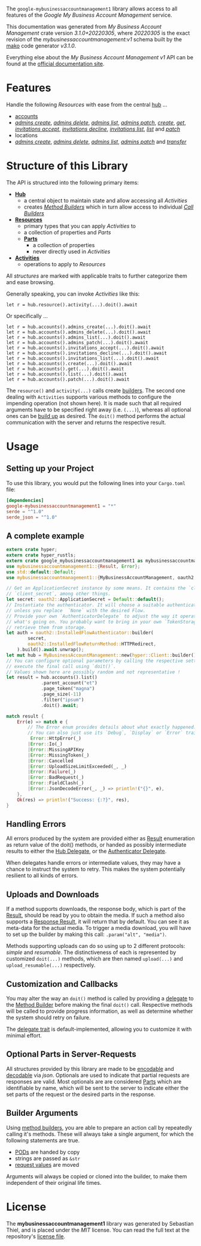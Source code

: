 <!---
DO NOT EDIT !
This file was generated automatically from 'src/mako/api/README.md.mako'
DO NOT EDIT !
-->
The `google-mybusinessaccountmanagement1` library allows access to all features of the *Google My Business Account Management* service.

This documentation was generated from *My Business Account Management* crate version *3.1.0+20220305*, where *20220305* is the exact revision of the *mybusinessaccountmanagement:v1* schema built by the [mako](http://www.makotemplates.org/) code generator *v3.1.0*.

Everything else about the *My Business Account Management* *v1* API can be found at the
[official documentation site](https://developers.google.com/my-business/).
# Features

Handle the following *Resources* with ease from the central [hub](https://docs.rs/google-mybusinessaccountmanagement1/3.1.0+20220305/google_mybusinessaccountmanagement1/MyBusinessAccountManagement) ... 

* [accounts](https://docs.rs/google-mybusinessaccountmanagement1/3.1.0+20220305/google_mybusinessaccountmanagement1/api::Account)
 * [*admins create*](https://docs.rs/google-mybusinessaccountmanagement1/3.1.0+20220305/google_mybusinessaccountmanagement1/api::AccountAdminCreateCall), [*admins delete*](https://docs.rs/google-mybusinessaccountmanagement1/3.1.0+20220305/google_mybusinessaccountmanagement1/api::AccountAdminDeleteCall), [*admins list*](https://docs.rs/google-mybusinessaccountmanagement1/3.1.0+20220305/google_mybusinessaccountmanagement1/api::AccountAdminListCall), [*admins patch*](https://docs.rs/google-mybusinessaccountmanagement1/3.1.0+20220305/google_mybusinessaccountmanagement1/api::AccountAdminPatchCall), [*create*](https://docs.rs/google-mybusinessaccountmanagement1/3.1.0+20220305/google_mybusinessaccountmanagement1/api::AccountCreateCall), [*get*](https://docs.rs/google-mybusinessaccountmanagement1/3.1.0+20220305/google_mybusinessaccountmanagement1/api::AccountGetCall), [*invitations accept*](https://docs.rs/google-mybusinessaccountmanagement1/3.1.0+20220305/google_mybusinessaccountmanagement1/api::AccountInvitationAcceptCall), [*invitations decline*](https://docs.rs/google-mybusinessaccountmanagement1/3.1.0+20220305/google_mybusinessaccountmanagement1/api::AccountInvitationDeclineCall), [*invitations list*](https://docs.rs/google-mybusinessaccountmanagement1/3.1.0+20220305/google_mybusinessaccountmanagement1/api::AccountInvitationListCall), [*list*](https://docs.rs/google-mybusinessaccountmanagement1/3.1.0+20220305/google_mybusinessaccountmanagement1/api::AccountListCall) and [*patch*](https://docs.rs/google-mybusinessaccountmanagement1/3.1.0+20220305/google_mybusinessaccountmanagement1/api::AccountPatchCall)
* locations
 * [*admins create*](https://docs.rs/google-mybusinessaccountmanagement1/3.1.0+20220305/google_mybusinessaccountmanagement1/api::LocationAdminCreateCall), [*admins delete*](https://docs.rs/google-mybusinessaccountmanagement1/3.1.0+20220305/google_mybusinessaccountmanagement1/api::LocationAdminDeleteCall), [*admins list*](https://docs.rs/google-mybusinessaccountmanagement1/3.1.0+20220305/google_mybusinessaccountmanagement1/api::LocationAdminListCall), [*admins patch*](https://docs.rs/google-mybusinessaccountmanagement1/3.1.0+20220305/google_mybusinessaccountmanagement1/api::LocationAdminPatchCall) and [*transfer*](https://docs.rs/google-mybusinessaccountmanagement1/3.1.0+20220305/google_mybusinessaccountmanagement1/api::LocationTransferCall)




# Structure of this Library

The API is structured into the following primary items:

* **[Hub](https://docs.rs/google-mybusinessaccountmanagement1/3.1.0+20220305/google_mybusinessaccountmanagement1/MyBusinessAccountManagement)**
    * a central object to maintain state and allow accessing all *Activities*
    * creates [*Method Builders*](https://docs.rs/google-mybusinessaccountmanagement1/3.1.0+20220305/google_mybusinessaccountmanagement1/client::MethodsBuilder) which in turn
      allow access to individual [*Call Builders*](https://docs.rs/google-mybusinessaccountmanagement1/3.1.0+20220305/google_mybusinessaccountmanagement1/client::CallBuilder)
* **[Resources](https://docs.rs/google-mybusinessaccountmanagement1/3.1.0+20220305/google_mybusinessaccountmanagement1/client::Resource)**
    * primary types that you can apply *Activities* to
    * a collection of properties and *Parts*
    * **[Parts](https://docs.rs/google-mybusinessaccountmanagement1/3.1.0+20220305/google_mybusinessaccountmanagement1/client::Part)**
        * a collection of properties
        * never directly used in *Activities*
* **[Activities](https://docs.rs/google-mybusinessaccountmanagement1/3.1.0+20220305/google_mybusinessaccountmanagement1/client::CallBuilder)**
    * operations to apply to *Resources*

All *structures* are marked with applicable traits to further categorize them and ease browsing.

Generally speaking, you can invoke *Activities* like this:

```Rust,ignore
let r = hub.resource().activity(...).doit().await
```

Or specifically ...

```ignore
let r = hub.accounts().admins_create(...).doit().await
let r = hub.accounts().admins_delete(...).doit().await
let r = hub.accounts().admins_list(...).doit().await
let r = hub.accounts().admins_patch(...).doit().await
let r = hub.accounts().invitations_accept(...).doit().await
let r = hub.accounts().invitations_decline(...).doit().await
let r = hub.accounts().invitations_list(...).doit().await
let r = hub.accounts().create(...).doit().await
let r = hub.accounts().get(...).doit().await
let r = hub.accounts().list(...).doit().await
let r = hub.accounts().patch(...).doit().await
```

The `resource()` and `activity(...)` calls create [builders][builder-pattern]. The second one dealing with `Activities` 
supports various methods to configure the impending operation (not shown here). It is made such that all required arguments have to be 
specified right away (i.e. `(...)`), whereas all optional ones can be [build up][builder-pattern] as desired.
The `doit()` method performs the actual communication with the server and returns the respective result.

# Usage

## Setting up your Project

To use this library, you would put the following lines into your `Cargo.toml` file:

```toml
[dependencies]
google-mybusinessaccountmanagement1 = "*"
serde = "^1.0"
serde_json = "^1.0"
```

## A complete example

```Rust
extern crate hyper;
extern crate hyper_rustls;
extern crate google_mybusinessaccountmanagement1 as mybusinessaccountmanagement1;
use mybusinessaccountmanagement1::{Result, Error};
use std::default::Default;
use mybusinessaccountmanagement1::{MyBusinessAccountManagement, oauth2, hyper, hyper_rustls};

// Get an ApplicationSecret instance by some means. It contains the `client_id` and 
// `client_secret`, among other things.
let secret: oauth2::ApplicationSecret = Default::default();
// Instantiate the authenticator. It will choose a suitable authentication flow for you, 
// unless you replace  `None` with the desired Flow.
// Provide your own `AuthenticatorDelegate` to adjust the way it operates and get feedback about 
// what's going on. You probably want to bring in your own `TokenStorage` to persist tokens and
// retrieve them from storage.
let auth = oauth2::InstalledFlowAuthenticator::builder(
        secret,
        oauth2::InstalledFlowReturnMethod::HTTPRedirect,
    ).build().await.unwrap();
let mut hub = MyBusinessAccountManagement::new(hyper::Client::builder().build(hyper_rustls::HttpsConnector::with_native_roots().https_or_http().enable_http1().enable_http2().build()), auth);
// You can configure optional parameters by calling the respective setters at will, and
// execute the final call using `doit()`.
// Values shown here are possibly random and not representative !
let result = hub.accounts().list()
             .parent_account("et")
             .page_token("magna")
             .page_size(-11)
             .filter("ipsum")
             .doit().await;

match result {
    Err(e) => match e {
        // The Error enum provides details about what exactly happened.
        // You can also just use its `Debug`, `Display` or `Error` traits
         Error::HttpError(_)
        |Error::Io(_)
        |Error::MissingAPIKey
        |Error::MissingToken(_)
        |Error::Cancelled
        |Error::UploadSizeLimitExceeded(_, _)
        |Error::Failure(_)
        |Error::BadRequest(_)
        |Error::FieldClash(_)
        |Error::JsonDecodeError(_, _) => println!("{}", e),
    },
    Ok(res) => println!("Success: {:?}", res),
}

```
## Handling Errors

All errors produced by the system are provided either as [Result](https://docs.rs/google-mybusinessaccountmanagement1/3.1.0+20220305/google_mybusinessaccountmanagement1/client::Result) enumeration as return value of
the doit() methods, or handed as possibly intermediate results to either the 
[Hub Delegate](https://docs.rs/google-mybusinessaccountmanagement1/3.1.0+20220305/google_mybusinessaccountmanagement1/client::Delegate), or the [Authenticator Delegate](https://docs.rs/yup-oauth2/*/yup_oauth2/trait.AuthenticatorDelegate.html).

When delegates handle errors or intermediate values, they may have a chance to instruct the system to retry. This 
makes the system potentially resilient to all kinds of errors.

## Uploads and Downloads
If a method supports downloads, the response body, which is part of the [Result](https://docs.rs/google-mybusinessaccountmanagement1/3.1.0+20220305/google_mybusinessaccountmanagement1/client::Result), should be
read by you to obtain the media.
If such a method also supports a [Response Result](https://docs.rs/google-mybusinessaccountmanagement1/3.1.0+20220305/google_mybusinessaccountmanagement1/client::ResponseResult), it will return that by default.
You can see it as meta-data for the actual media. To trigger a media download, you will have to set up the builder by making
this call: `.param("alt", "media")`.

Methods supporting uploads can do so using up to 2 different protocols: 
*simple* and *resumable*. The distinctiveness of each is represented by customized 
`doit(...)` methods, which are then named `upload(...)` and `upload_resumable(...)` respectively.

## Customization and Callbacks

You may alter the way an `doit()` method is called by providing a [delegate](https://docs.rs/google-mybusinessaccountmanagement1/3.1.0+20220305/google_mybusinessaccountmanagement1/client::Delegate) to the 
[Method Builder](https://docs.rs/google-mybusinessaccountmanagement1/3.1.0+20220305/google_mybusinessaccountmanagement1/client::CallBuilder) before making the final `doit()` call. 
Respective methods will be called to provide progress information, as well as determine whether the system should 
retry on failure.

The [delegate trait](https://docs.rs/google-mybusinessaccountmanagement1/3.1.0+20220305/google_mybusinessaccountmanagement1/client::Delegate) is default-implemented, allowing you to customize it with minimal effort.

## Optional Parts in Server-Requests

All structures provided by this library are made to be [encodable](https://docs.rs/google-mybusinessaccountmanagement1/3.1.0+20220305/google_mybusinessaccountmanagement1/client::RequestValue) and 
[decodable](https://docs.rs/google-mybusinessaccountmanagement1/3.1.0+20220305/google_mybusinessaccountmanagement1/client::ResponseResult) via *json*. Optionals are used to indicate that partial requests are responses 
are valid.
Most optionals are are considered [Parts](https://docs.rs/google-mybusinessaccountmanagement1/3.1.0+20220305/google_mybusinessaccountmanagement1/client::Part) which are identifiable by name, which will be sent to 
the server to indicate either the set parts of the request or the desired parts in the response.

## Builder Arguments

Using [method builders](https://docs.rs/google-mybusinessaccountmanagement1/3.1.0+20220305/google_mybusinessaccountmanagement1/client::CallBuilder), you are able to prepare an action call by repeatedly calling it's methods.
These will always take a single argument, for which the following statements are true.

* [PODs][wiki-pod] are handed by copy
* strings are passed as `&str`
* [request values](https://docs.rs/google-mybusinessaccountmanagement1/3.1.0+20220305/google_mybusinessaccountmanagement1/client::RequestValue) are moved

Arguments will always be copied or cloned into the builder, to make them independent of their original life times.

[wiki-pod]: http://en.wikipedia.org/wiki/Plain_old_data_structure
[builder-pattern]: http://en.wikipedia.org/wiki/Builder_pattern
[google-go-api]: https://github.com/google/google-api-go-client

# License
The **mybusinessaccountmanagement1** library was generated by Sebastian Thiel, and is placed 
under the *MIT* license.
You can read the full text at the repository's [license file][repo-license].

[repo-license]: https://github.com/Byron/google-apis-rsblob/main/LICENSE.md
